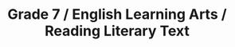 ---
title: "Grade 7 / English Learning Arts / Reading Literary Text"
subject: "ela"
grade: "7"
area: "rlt"
next_steps:
  - instructions: "Ask your student to read a story and explain how its theme develops over the course of the text. Direct your student to support his or her ideas with details about the setting, characters, or plot. Have your student read literary texts from different genres like historical fiction, plays, and poetry."
  - instructions: "Ask your student to read a story and explain how the elements (characters, setting, plot) interact. Have your student read a story, poem, or play and then experience a live or recorded version. Discuss what makes each version unique. Have your student read different kinds of literary texts and compare them."
  - instructions: "Ask your student to read a story set in a specific time and place and explain how the different elements (characters, setting, plot) interact.Then have your student read a historical account of the same period and discuss how the author used or changed historical details."
---